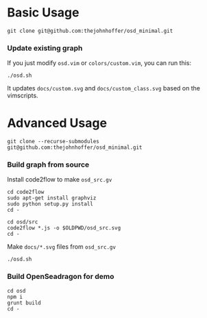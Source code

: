 # Basic Usage

```
git clone git@github.com:thejohnhoffer/osd_minimal.git
```

### Update existing graph

If you just modify `osd.vim` or `colors/custom.vim`, you can run this:

```
./osd.sh
```

It updates `docs/custom.svg` and `docs/custom_class.svg` based on the vimscripts.


# Advanced Usage

```
git clone --recurse-submodules git@github.com:thejohnhoffer/osd_minimal.git
```

### Build graph from source

Install code2flow to make `osd_src.gv`

```
cd code2flow
sudo apt-get install graphviz
sudo python setup.py install
cd -
```

```
cd osd/src
code2flow *.js -o $OLDPWD/osd_src.svg
cd -
```

Make `docs/*.svg` files from `osd_src.gv`

```
./osd.sh
```

### Build OpenSeadragon for demo

```
cd osd
npm i
grunt build
cd -
```
